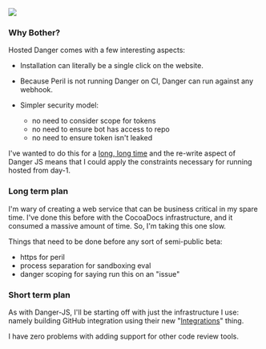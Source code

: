 ![](https://ortastuff.s3.amazonaws.com/gifs/danger.gif)

### Why Bother?

Hosted Danger comes with a few interesting aspects:

* Installation can literally be a single click on the website.
* Because Peril is not running Danger on CI, Danger can run against any webhook.
* Simpler security model:

  * no need to consider scope for tokens
  * no need to ensure bot has access to repo
  * no need to ensure token isn't leaked

I've wanted to do this for a [long, long time](https://github.com/danger/danger/issues/42) and the re-write aspect of
Danger JS means that I could apply the constraints necessary for running hosted from day-1.

### Long term plan

I'm wary of creating a web service that can be business critical in my spare time. I've done this before with the
CocoaDocs infrastructure, and it consumed a massive amount of time. So, I'm taking this one slow.

Things that need to be done before any sort of semi-public beta:

* https for peril
* process separation for sandboxing eval
* danger scoping for saying run this on an "issue"

### Short term plan

As with Danger-JS, I'll be starting off with just the infrastructure I use: namely building GitHub integration using
their new "[Integrations](https://developer.github.com/early-access/integrations/)" thing.

I have zero problems with adding support for other code review tools.
